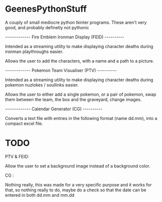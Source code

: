 # GeenesPythonStuff
A couply of small mediocre python tkinter programs.
These aren't very good, and probably definetly not pythonic

------------- Fire Emblem Ironman Display (FEID) ----------

Intended as a streaming utility to make displaying character deaths during ironman playthroughs easier.

Allows the user to add the characters, with a name and a path to a picture.

------------- Pokemon Team Visualiser (PTV) ----------

Intended as a streaming utility to make displaying character deaths during pokemon nuzlokes / soullinks easier.

Allows the user to either add a single pokemon, or a pair of pokemon, swap them between the team, the box and the graveyard, change images.


------------- Calendar Generator (CG) ----------

Converts a text file with entries in the following format (name dd.mm), into a compact excel file.




# TODO 
PTV & FEID: 

Allow the user to set a background image instead of a background color.

CG :

Nothing really, this was made for a very specific purpose and it works for that, so nothing really to do, maybe do a check so that the date can be entered in both dd.mm and mm.dd
